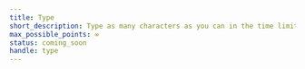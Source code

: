 ```yaml
---
title: Type
short_description: Type as many characters as you can in the time limit.
max_possible_points: ∞
status: coming_soon
handle: type
---
```

